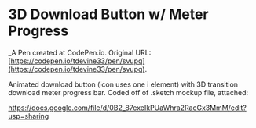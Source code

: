 # 3D Download Button w/ Meter Progress
 _A Pen created at CodePen.io. Original URL: [https://codepen.io/tdevine33/pen/svupq](https://codepen.io/tdevine33/pen/svupq).

 Animated download button (icon uses one i element) with 3D transition download meter progress bar.  Coded off of .sketch mockup file, attached:

https://docs.google.com/file/d/0B2_87exeIkPUaWhra2RacGx3MmM/edit?usp=sharing